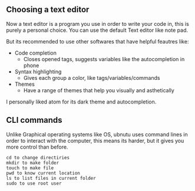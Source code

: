 ## Choosing a text editor

Now a text editor is a program you use in order to write your code in, this is purely a personal choice. You can use the default Text editor like note pad.

But its recommended to use other softwares that have helpful feautres like:

- Code completion
  - Closes opened tags, suggests variables like the autocompletion in phone
- Syntax highlighting
  - Gives each group a color, like tags/variables/commands
- Themes
  - Have a range of themes that help you visually and asthetically
  
I personally liked atom for its dark theme and autocompletion.


## CLI commands

Unlike Graphical operating systems like OS, ubnutu uses command lines in order to interact with the computer, this means its harder, but it gives you more control than before.

```
cd to change directiries
mkdir to make folder
touch to make file
pwd to know current location
ls to list files in current folder
sudo to use root user
```
